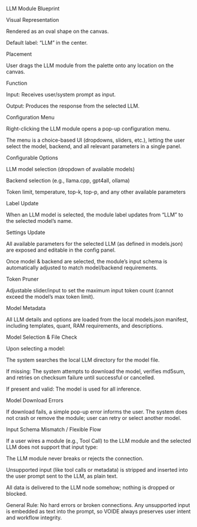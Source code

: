 LLM Module Blueprint

Visual Representation

Rendered as an oval shape on the canvas.

Default label: “LLM” in the center.

Placement

User drags the LLM module from the palette onto any location on the canvas.

Function

Input: Receives user/system prompt as input.

Output: Produces the response from the selected LLM.

Configuration Menu

Right-clicking the LLM module opens a pop-up configuration menu.

The menu is a choice-based UI (dropdowns, sliders, etc.), letting the user select the model, backend, and all relevant parameters in a single panel.

Configurable Options

LLM model selection (dropdown of available models)

Backend selection (e.g., llama.cpp, gpt4all, ollama)

Token limit, temperature, top-k, top-p, and any other available parameters

Label Update

When an LLM model is selected, the module label updates from “LLM” to the selected model’s name.

Settings Update

All available parameters for the selected LLM (as defined in models.json) are exposed and editable in the config panel.

Once model & backend are selected, the module’s input schema is automatically adjusted to match model/backend requirements.

Token Pruner

Adjustable slider/input to set the maximum input token count (cannot exceed the model’s max token limit).

Model Metadata

All LLM details and options are loaded from the local models.json manifest, including templates, quant, RAM requirements, and descriptions.

Model Selection & File Check

Upon selecting a model:

The system searches the local LLM directory for the model file.

If missing: The system attempts to download the model, verifies md5sum, and retries on checksum failure until successful or cancelled.

If present and valid: The model is used for all inference.

Model Download Errors

If download fails, a simple pop-up error informs the user. The system does not crash or remove the module; user can retry or select another model.

Input Schema Mismatch / Flexible Flow

If a user wires a module (e.g., Tool Call) to the LLM module and the selected LLM does not support that input type:

The LLM module never breaks or rejects the connection.

Unsupported input (like tool calls or metadata) is stripped and inserted into the user prompt sent to the LLM, as plain text.

All data is delivered to the LLM node somehow; nothing is dropped or blocked.

General Rule: No hard errors or broken connections. Any unsupported input is embedded as text into the prompt, so VOIDE always preserves user intent and workflow integrity.
